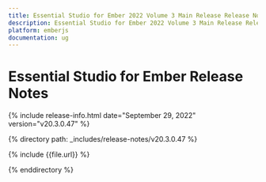 ```yaml
---
title: Essential Studio for Ember 2022 Volume 3 Main Release Release Notes  
description: Essential Studio for Ember 2022 Volume 3 Main Release Release Notes  
platform: emberjs
documentation: ug
---
```


# Essential Studio for Ember  Release Notes  

{% include release-info.html date="September 29, 2022"  version="v20.3.0.47" %} 

{% directory path: _includes/release-notes/v20.3.0.47 %}

{% include {{file.url}} %}

{% enddirectory %}